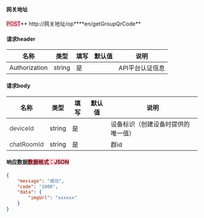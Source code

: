 #### 网关地址
<font style="background:#F8CED3;color:#70000D">POST</font>** http://网关地址/op****en/getGroupQrCode**

#### 请求header
| **名称** | **类型** | **填写** | **默认值** | **说明** |
| --- | --- | --- | --- | --- |
| Authorization | string | 是 |  | API平台认证信息 |


#### 请求body
| **名称** | **类型** | **填写** | **默认值** | **说明** |
| --- | --- | --- | --- | --- |
| <font style="color:#364149;">deviceId</font> | string | 是 |  | 设备标识（创建设备时提供的唯一值） |
| <font style="color:#364149;background-color:#FAFAFA;">chatRoomId</font> | string | 是 |  | 群id |


#### 响应数据<font style="background:#F8CED3;color:#70000D">数据格式：JSON</font>
```json
{
    "message": "成功",
    "code": "1000",
    "data": {
        "imgUrl": "xxxxxx"
    }
}
```

#### 
